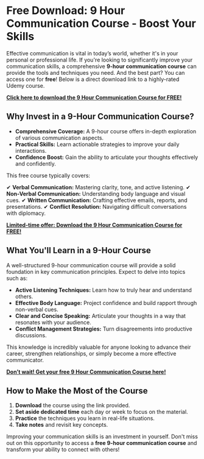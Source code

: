 # Free Download: 9 Hour Communication Course - Boost Your Skills

Effective communication is vital in today’s world, whether it's in your personal or professional life. If you're looking to significantly improve your communication skills, a comprehensive **9-hour communication course** can provide the tools and techniques you need. And the best part? You can access one for **free**! Below is a direct download link to a highly-rated Udemy course.

[**Click here to download the 9 Hour Communication Course for FREE!**](https://udemywork.com/9-hour-communication-course)

## Why Invest in a 9-Hour Communication Course?

*   **Comprehensive Coverage:** A 9-hour course offers in-depth exploration of various communication aspects.
*   **Practical Skills:** Learn actionable strategies to improve your daily interactions.
*   **Confidence Boost:** Gain the ability to articulate your thoughts effectively and confidently.

This free course typically covers:

✔ **Verbal Communication:** Mastering clarity, tone, and active listening.
✔ **Non-Verbal Communication:** Understanding body language and visual cues.
✔ **Written Communication:** Crafting effective emails, reports, and presentations.
✔ **Conflict Resolution:** Navigating difficult conversations with diplomacy.

[**Limited-time offer: Download the 9 Hour Communication Course for FREE!**](https://udemywork.com/9-hour-communication-course)

## What You'll Learn in a 9-Hour Course

A well-structured 9-hour communication course will provide a solid foundation in key communication principles. Expect to delve into topics such as:

*   **Active Listening Techniques:** Learn how to truly hear and understand others.
*   **Effective Body Language:** Project confidence and build rapport through non-verbal cues.
*   **Clear and Concise Speaking:** Articulate your thoughts in a way that resonates with your audience.
*   **Conflict Management Strategies:** Turn disagreements into productive discussions.

This knowledge is incredibly valuable for anyone looking to advance their career, strengthen relationships, or simply become a more effective communicator.

[**Don’t wait! Get your free 9 Hour Communication Course here!**](https://udemywork.com/9-hour-communication-course)

## How to Make the Most of the Course

1. **Download** the course using the link provided.
2. **Set aside dedicated time** each day or week to focus on the material.
3. **Practice** the techniques you learn in real-life situations.
4. **Take notes** and revisit key concepts.

Improving your communication skills is an investment in yourself. Don't miss out on this opportunity to access a **free 9-hour communication course** and transform your ability to connect with others!
